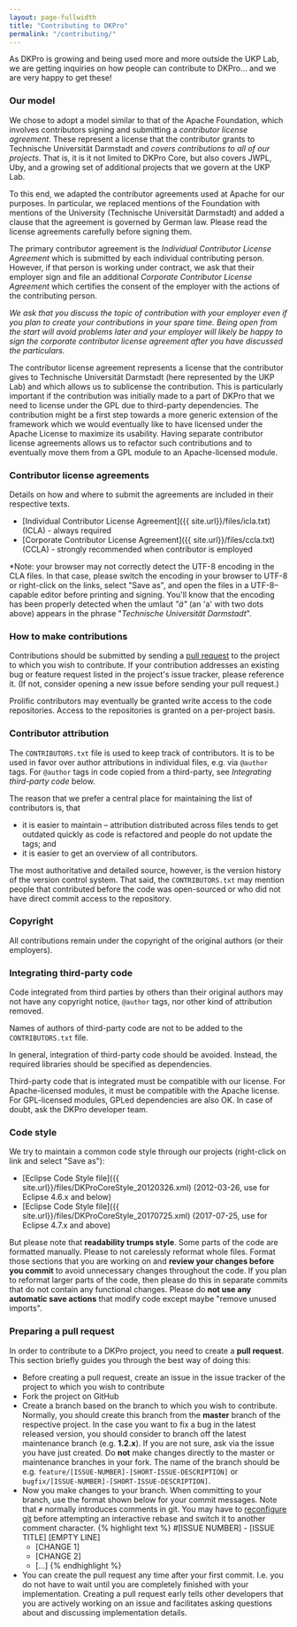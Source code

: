 ```yaml
---
layout: page-fullwidth
title: "Contributing to DKPro"
permalink: "/contributing/"
---
```


As DKPro is growing and being used more and more outside the UKP Lab, we are getting inquiries on how people can contribute to DKPro… and we are very happy to get these!

### Our model

We chose to adopt a model similar to that of the Apache Foundation, which involves contributors signing and submitting a *contributor license agreement*. These represent a license that the contributor grants to Technische Universität Darmstadt and *covers contributions to all of our projects*. That is, it is it not limited to DKPro Core, but also covers JWPL, Uby, and a growing set of additional projects that we govern at the UKP Lab.

To this end, we adapted the contributor agreements used at Apache for our purposes. In particular, we replaced mentions of the Foundation with mentions of the University (Technische Universität Darmstadt) and added a clause that the agreement is governed by German law. Please read the license agreements carefully before signing them.

The primary contributor agreement is the *Individual Contributor License Agreement* which is submitted by each individual contributing person. However, if that person is working under contract, we ask that their employer sign and file an additional *Corporate Contributor License Agreement* which certifies the consent of the employer with the actions of the contributing person. 

*We ask that you discuss the topic of contribution with your employer even if you plan to create your contributions in your spare time. Being open from the start will avoid problems later and your employer will likely be happy to sign the corporate contributor license agreement after you have discussed the particulars.*

The contributor license agreement represents a license that the contributor gives to Technische Universität Darmstadt (here represented by the UKP Lab) and which allows us to sublicense the contribution. This is particularly important if the contribution was initially made to a part of DKPro that we need to license under the GPL due to third-party dependencies. The contribution might be a first step towards a more generic extension of the framework which we would eventually like to have licensed under the Apache License to maximize its usability. Having separate contributor license agreements allows us to refactor such contributions and to eventually move them from a GPL module to an Apache-licensed module.

### Contributor license agreements

Details on how and where to submit the agreements are included in their respective texts.

   * [Individual Contributor License Agreement]({{ site.url}}/files/icla.txt) (ICLA) - always required
   * [Corporate Contributor License Agreement]({{ site.url}}/files/ccla.txt) (CCLA) - strongly recommended when contributor is employed

*Note: your browser may not correctly detect the UTF-8 encoding in the CLA files. In that case, please switch the encoding in your browser to UTF-8 or right-click on the links, select "Save as", and open the files in a UTF-8–capable editor before printing and signing. You'll know that  the encoding has been properly detected when the umlaut *"ä"* (an 'a' with two dots above) appears in the phrase "*Technische Universität Darmstadt*".

### How to make contributions

Contributions should be submitted by sending a [pull request](https://help.github.com/articles/using-pull-requests/) to the project to which you wish to contribute.  If your contribution addresses an existing bug or feature request listed in the project's issue tracker, please reference it.  (If not, consider opening a new issue before sending your pull request.)

Prolific contributors may eventually be granted write access to the code repositories. Access to the repositories is granted on a per-project basis.

### Contributor attribution

The `CONTRIBUTORS.txt` file is used to keep track of contributors. It is to be used in favor over
author attributions in individual files, e.g. via `@author` tags. For `@author` tags in code copied
from a third-party, see *Integrating third-party code* below.

The reason that we prefer a central place for maintaining the list of contributors is, that

* it is easier to maintain – attribution distributed across files tends to get outdated quickly as code is refactored and people do not update the tags; and
* it is easier to get an overview of all contributors.

The most authoritative and detailed source, however, is the version history of the version control system. That
said, the `CONTRIBUTORS.txt` may mention people that contributed before the code was open-sourced
or who did not have direct commit access to the repository.

### Copyright

All contributions remain under the copyright of the original authors (or their employers).

### Integrating third-party code

Code integrated from third parties by others than their original authors may not have any
copyright notice, `@author` tags, nor other kind of attribution removed. 

Names of authors of third-party code are not to be added to the `CONTRIBUTORS.txt` file. 

In general, integration of third-party code should be avoided. Instead, the required libraries should be specified as dependencies.

Third-party code that is integrated must be compatible with our license. For Apache-licensed modules,
it must be compatible with the Apache license. For GPL-licensed modules, GPLed dependencies are
also OK. In case of doubt, ask the DKPro developer team.

### Code style

We try to maintain a common code style through our projects (right-click on link and select "Save as"):

* [Eclipse Code Style file]({{ site.url}}/files/DKProCoreStyle_20120326.xml) (2012-03-26, use for Eclipse 4.6.x and below)
* [Eclipse Code Style file]({{ site.url}}/files/DKProCoreStyle_20170725.xml) (2017-07-25, use for Eclipse 4.7.x and above)

But please note that **readability trumps style**. Some parts of the code are formatted manually.
Please to not carelessly reformat whole files. Format those sections that you are working on and
**review your changes before you commit** to avoid unnecessary changes throughout the code. If you plan
to reformat larger parts of the code, then please do this in separate commits that do not contain
any functional changes. Please do **not use any automatic save actions** that modify code except
maybe "remove unused imports".

### Preparing a pull request

In order to contribute to a DKPro project, you need to create a **pull request**. This section
briefly guides you through the best way of doing this:

* Before creating a pull request, create an issue in the issue tracker of the project to which
  you wish to contribute
* Fork the project on GitHub
* Create a branch based on the branch to which you wish to contribute. Normally, you should create
  this branch from the **master** branch of the respective project. In the case you want to fix
  a bug in the latest released version, you should consider to branch off the latest maintenance
  branch (e.g. **1.2.x**). If you are not sure, ask via the issue you have just created. Do **not**
  make changes directly to the master or maintenance branches in your fork. The name of the branch
  should be e.g. `feature/[ISSUE-NUMBER]-[SHORT-ISSUE-DESCRIPTION]` or `bugfix/[ISSUE-NUMBER]-[SHORT-ISSUE-DESCRIPTION]`.
* Now you make changes to your branch. When committing to your branch, use the format shown below
  for your commit messages. Note that `#` normally introduces comments in git. You may have to 
  [reconfigure git](https://stackoverflow.com/questions/22936252/escape-comment-character-in-git-commit-message) 
  before attempting an interactive rebase and switch it to another comment 
  character.
{% highlight text %}
  #[ISSUE NUMBER] - [ISSUE TITLE]
  [EMPTY LINE]
  - [CHANGE 1]
  - [CHANGE 2]
  - [...]
{% endhighlight %}
* You can create the pull request any time after your first commit. I.e. you do not have to wait
  until you are completely finished with your implementation. Creating a pull request early 
  tells other developers that you are actively working on an issue and facilitates asking questions
  about and discussing implementation details.

